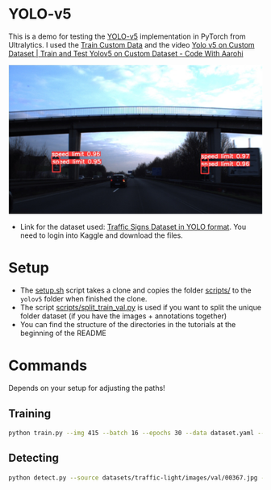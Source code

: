 # YOLO-v5

This is a demo for testing the [YOLO-v5](https://github.com/ultralytics/yolov5) implementation in PyTorch from Ultralytics. I used the [Train Custom Data](https://docs.ultralytics.com/yolov5/train_custom_data) and the video [Yolo v5 on Custom Dataset | Train and Test Yolov5 on Custom Dataset - Code With Aarohi](https://www.youtube.com/watch?v=80Q3HIBy7Qg)

![Detection result](./src/00367.jpg)

- Link for the dataset used: [Traffic Signs Dataset in YOLO format](https://www.kaggle.com/datasets/valentynsichkar/traffic-signs-dataset-in-yolo-format). You need to login into Kaggle and download the files.

# Setup

- The [setup.sh](./setup.sh) script takes a clone and copies the folder [scripts/](./scripts/) to the `yolov5` folder when finished the clone.
- The script [scripts/split_train_val.py](./scripts/split_train_val.py) is used if you want to split the unique folder dataset (if you have the images + annotations together)
- You can find the structure of the directories in the tutorials at the beginning of the README

# Commands

Depends on your setup for adjusting the paths!

## Training

```bash
python train.py --img 415 --batch 16 --epochs 30 --data dataset.yaml --weights yolov5s.pt --cache
```

## Detecting

```bash
python detect.py --source datasets/traffic-light/images/val/00367.jpg --weights runs/train/exp3/weights/best.pt
```
